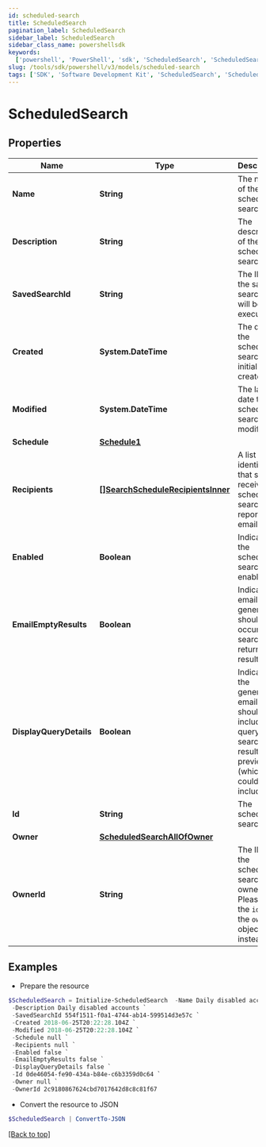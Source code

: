 ```yaml
---
id: scheduled-search
title: ScheduledSearch
pagination_label: ScheduledSearch
sidebar_label: ScheduledSearch
sidebar_class_name: powershellsdk
keywords:
  ['powershell', 'PowerShell', 'sdk', 'ScheduledSearch', 'ScheduledSearch']
slug: /tools/sdk/powershell/v3/models/scheduled-search
tags: ['SDK', 'Software Development Kit', 'ScheduledSearch', 'ScheduledSearch']
---
```


# ScheduledSearch

## Properties

| Name | Type | Description | Notes |
| --- | --- | --- | --- |
| **Name** | **String** | The name of the scheduled search. | [optional] |
| **Description** | **String** | The description of the scheduled search. | [optional] |
| **SavedSearchId** | **String** | The ID of the saved search that will be executed. | [required] |
| **Created** | **System.DateTime** | The date the scheduled search was initially created. | [optional] [readonly] |
| **Modified** | **System.DateTime** | The last date the scheduled search was modified. | [optional] [readonly] |
| **Schedule** | [**Schedule1**](schedule1) |  | [required] |
| **Recipients** | [**[]SearchScheduleRecipientsInner**](search-schedule-recipients-inner) | A list of identities that should receive the scheduled search report via email. | [required] |
| **Enabled** | **Boolean** | Indicates if the scheduled search is enabled. | [optional] [default to $false] |
| **EmailEmptyResults** | **Boolean** | Indicates if email generation should occur when search returns no results. | [optional] [default to $false] |
| **DisplayQueryDetails** | **Boolean** | Indicates if the generated email should include the query and search results preview (which could include PII). | [optional] [default to $false] |
| **Id** | **String** | The scheduled search ID. | [required][readonly] |
| **Owner** | [**ScheduledSearchAllOfOwner**](scheduled-search-all-of-owner) |  | [required] |
| **OwnerId** | **String** | The ID of the scheduled search owner. Please use the `id` in the `owner` object instead. | [required][readonly] |

## Examples

- Prepare the resource

```powershell
$ScheduledSearch = Initialize-ScheduledSearch  -Name Daily disabled accounts `
 -Description Daily disabled accounts `
 -SavedSearchId 554f1511-f0a1-4744-ab14-599514d3e57c `
 -Created 2018-06-25T20:22:28.104Z `
 -Modified 2018-06-25T20:22:28.104Z `
 -Schedule null `
 -Recipients null `
 -Enabled false `
 -EmailEmptyResults false `
 -DisplayQueryDetails false `
 -Id 0de46054-fe90-434a-b84e-c6b3359d0c64 `
 -Owner null `
 -OwnerId 2c9180867624cbd7017642d8c8c81f67
```

- Convert the resource to JSON

```powershell
$ScheduledSearch | ConvertTo-JSON
```

[[Back to top]](#)
